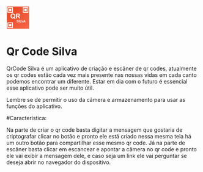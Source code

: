 ![]( https://github.com/Silva-Tech-Souza/Android-app-QrCode/blob/main/icone_play_qr%20(1).png) 
# Qr Code Silva

QrCode Silva é um aplicativo de criação e escâner de qr codes, atualmente os qr codes estão cada vez mais presente nas nossas vidas em cada canto podemos encontrar um diferente. Estar em dia com o futuro é essencial esse aplicativo pode ser muito útil.

Lembre se de permitir o uso da câmera e armazenamento para usar as funções do aplicativo.

#Característica:

Na parte de criar o qr code basta digitar a mensagem que gostaria de criptografar clicar no botão e pronto ele está criado nessa mesma tela há um outro botão para compartilhar esse mesmo qr code. Já na parte de escâner basta clicar em escancear e apontar a câmera no qr code e pronto ele vai exibir a mensagem dele, e caso seja um link ele vai perguntar se deseja abrir no navegador do dispositivo.
